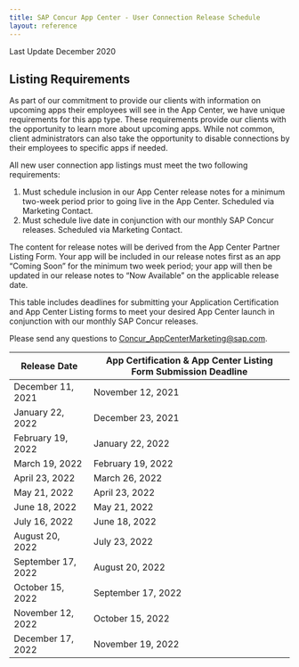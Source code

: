 ```yaml
---
title: SAP Concur App Center - User Connection Release Schedule
layout: reference
---
```


Last Update December 2020

## Listing Requirements

As part of our commitment to provide our clients with information on upcoming apps their employees will see in the App Center, we have unique requirements for this app type. These requirements provide our clients with the opportunity to learn more about upcoming apps. While not common, client administrators can also take the opportunity to disable connections by their employees to specific apps if needed.

All new user connection app listings must meet the two following requirements:

1. Must schedule inclusion in our App Center release notes for a minimum two-week period prior to going live in the App Center. Scheduled via Marketing Contact.
1. Must schedule live date in conjunction with our monthly SAP Concur releases. Scheduled via Marketing Contact.

The content for release notes will be derived from the App Center Partner Listing Form. Your app will be included in our release notes first as an app “Coming Soon” for the minimum two week period; your app will then be updated in our release notes to “Now Available” on the applicable release date.

This table includes deadlines for submitting your Application Certification and App Center Listing forms to meet your desired App Center launch in conjunction with our monthly SAP Concur releases.

Please send any questions to Concur_AppCenterMarketing@sap.com.


Release Date|App Certification & App Center Listing Form Submission Deadline
---|---
December 11, 2021|November 12, 2021
January 22, 2022|December 23, 2021
February 19, 2022|January 22, 2022
March 19, 2022|February 19, 2022
April 23, 2022|March 26, 2022
May 21, 2022|April 23, 2022
June 18, 2022|May 21, 2022
July 16, 2022|June 18, 2022
August 20, 2022|July 23, 2022
September 17, 2022|August 20, 2022
October 15, 2022|September 17, 2022
November 12, 2022|October 15, 2022
December 17, 2022|November 19, 2022
